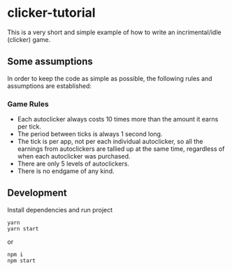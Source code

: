 # clicker-tutorial

This is a very short and simple example of how to write an incrimental/idle (clicker) game.

## Some assumptions

In order to keep the code as simple as possible, the following rules and assumptions are established:

### Game Rules

* Each autoclicker always costs 10 times more than the amount it earns per tick.
* The period between ticks is always 1 second long.
* The tick is per app, not per each individual autoclicker, so all the earnings from autoclickers are tallied up at the same time, regardless of when each autoclicker was purchased.
* There are only 5 levels of autoclickers.
* There is no endgame of any kind.

## Development

Install dependencies and run project

```
yarn
yarn start
```

or

```
npm i
npm start
```